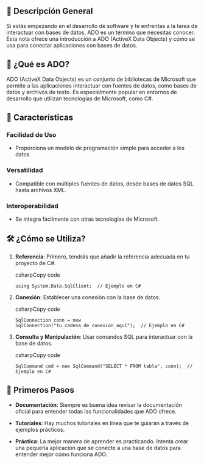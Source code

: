 ## 📝 Descripción General

Si estás empezando en el desarrollo de software y te enfrentas a la tarea de interactuar con bases de datos, ADO es un término que necesitas conocer. Esta nota ofrece una introducción a ADO (ActiveX Data Objects) y cómo se usa para conectar aplicaciones con bases de datos.

## 🤔 ¿Qué es ADO?

ADO (ActiveX Data Objects) es un conjunto de bibliotecas de Microsoft que permite a las aplicaciones interactuar con fuentes de datos, como bases de datos y archivos de texto. Es especialmente popular en entornos de desarrollo que utilizan tecnologías de Microsoft, como C#.

## 🌟 Características

### Facilidad de Uso

- Proporciona un modelo de programación simple para acceder a los datos.

### Versatilidad

- Compatible con múltiples fuentes de datos, desde bases de datos SQL hasta archivos XML.

### Interoperabilidad

- Se integra fácilmente con otras tecnologías de Microsoft.

## 🛠️ ¿Cómo se Utiliza?

1. **Referencia**: Primero, tendrás que añadir la referencia adecuada en tu proyecto de C#.
    
    csharpCopy code
    
    `using System.Data.SqlClient;  // Ejemplo en C#`
    
2. **Conexión**: Establecer una conexión con la base de datos.
    
    csharpCopy code
    
    `SqlConnection conn = new SqlConnection("tu_cadena_de_conexión_aquí");  // Ejemplo en C#`
    
3. **Consulta y Manipulación**: Usar comandos SQL para interactuar con la base de datos.
    
    csharpCopy code
    
    `SqlCommand cmd = new SqlCommand("SELECT * FROM tabla", conn);  // Ejemplo en C#`
    

## 🚀 Primeros Pasos

- **Documentación**: Siempre es buena idea revisar la documentación oficial para entender todas las funcionalidades que ADO ofrece.
    
- **Tutoriales**: Hay muchos tutoriales en línea que te guiarán a través de ejemplos prácticos.
    
- **Práctica**: La mejor manera de aprender es practicando. Intenta crear una pequeña aplicación que se conecte a una base de datos para entender mejor cómo funciona ADO.